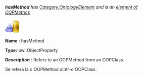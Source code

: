 ___hasMethod__ 
 has
 [Category:OntologyElement](../../Category/OntologyElement "Category:OntologyElement") 
 and is an
 [element of](../../Property/ElementOf "Property:ElementOf") 
[OOPMetrics](../../Submissions/OOPMetrics "Submissions:OOPMetrics")_




  





[![ObjectProperty](../public/images/thumb/c/c3/ObjectProperty.gif/45px-ObjectProperty.gif)](../../Image/ObjectProperty.gif "ObjectProperty")


__Name__ 
 : hasMethod
 



__Type:__ 
 owl:ObjectProperty
 



__Description__ 
 : Refers to an OOPMethod from an OOPClass.
 



  





 Se refera la o OOPMethod dintr-o OOPClass.